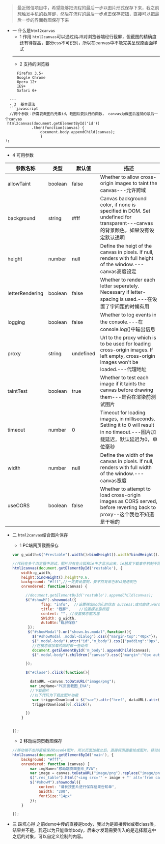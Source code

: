 > 最近微信项目中，希望能够把流程的最后一步以图片形式保存下来，我之前想触发手机的截屏键，然后在流程的最后一步点击保存按钮，直接可以把最后一步的界面截图保存下来

- 一 什么是`html2canvas`
  - 1 作用
  `html2canvas`可以通过纯JS对浏览器端经行截屏，但截图的精确度还有待提高，部分css不可识别，所以在canvas中不能完美呈现原画面样式
  ---
  - 2 支持的浏览器
  ```
    Firefox 3.5+
    Google Chrome
    Opera 12+
    IE9+
    Safari 6+
```
  ---
  - 3  基本语法
  ```javascript
  //两个参数：所需要截图的元素id，截图后要执行的函数， canvas为截图后返回的最后一个canvas
 html2canvas(document.getElementById('id'))
            .then(function(canvas) {
                document.body.appendChild(canvas);
                }
);
```
  ---
  - 4  可用参数
  <table>
<thead>
<tr>
	<th>
		参数名称
	</th>
	<th>
		类型
	</th>
	<th>
		默认值
	</th>
	<th>
		描述
	</th>
</tr>
</thead>
<tbody>
<tr>
	<td>
		allowTaint
	</td>
	<td>
		boolean
	</td>
	<td>
		false
	</td>
	<td>
		Whether to allow cross-origin images to taint the canvas---允许跨域
	</td>
</tr>
<tr>
	<td>
		background
	</td>
	<td>
		string
	</td>
	<td>
		#fff
	</td>
	<td>
		Canvas background color, if none is specified in DOM. Set undefined for transparent---canvas的背景颜色，如果没有设定默认透明
	</td>
</tr>
<tr>
	<td>
		height
	</td>
	<td>
		number
	</td>
	<td>
		null
	</td>
	<td>
		Define the heigt of the canvas in pixels. If null, renders with full height of the window.---canvas高度设定
	</td>
</tr>
<tr>
	<td>
		letterRendering
	</td>
	<td>
		boolean
	</td>
	<td>
		false
	</td>
	<td>
		Whether to render each letter seperately. Necessary if letter-spacing is used.---在设置了字间距的时候有用
	</td>
</tr>
<tr>
	<td>
		logging
	</td>
	<td>
		boolean
	</td>
	<td>
		false
	</td>
	<td>
		Whether to log events in the console.---在console.log()中输出信息
	</td>
</tr>
<tr>
	<td>
		proxy
	</td>
	<td>
		string
	</td>
	<td>
		undefined
	</td>
	<td>
		Url to the proxy which is to be used for loading cross-origin images. If left empty, cross-origin images won't be loaded.---代理地址
	</td>
</tr>
<tr>
	<td>
		taintTest
	</td>
	<td>
		boolean
	</td>
	<td>
		true
	</td>
	<td>
		Whether to test each image if it taints the canvas before drawing them---是否在渲染前测试图片
	</td>
</tr>
<tr>
	<td>
		timeout
	</td>
	<td>
		number
	</td>
	<td>
		0
	</td>
	<td>
		Timeout for loading images, in milliseconds. Setting it to 0 will result in no timeout.---图片加载延迟，默认延迟为0，单位毫秒
	</td>
</tr>
<tr>
	<td>
		width
	</td>
	<td>
		number
	</td>
	<td>
		null
	</td>
	<td>
		Define the width of the canvas in pixels. If null, renders with full width of the window.---canvas宽度
	</td>
</tr>
<tr>
	<td>
		useCORS
	</td>
	<td>
		boolean
	</td>
	<td>
		false
	</td>
	<td>
		Whether to attempt to load cross-origin images as CORS served, before reverting back to proxy--这个我也不知道是干嘛的
	</td>
</tr>
</tbody>
</table>

- 二 `html2canvas`结合图片保存
  - 1  PC端网页截图保存


  ```javascript
  var g_width=$("#restable").width()>bindHeight().width?bindHeight().width:$("#restable").width();

  //代码在多个浏览器中测试，图片只有在火狐和ie中才显示出来，ie触发下载事件机制不同，只有火狐中保存的图片包含网页中的图片其他浏览器都没有显示图片，文字都是正常被重绘了
  html2canvas(document.getElementById('restable'), {
      width:g_width,
      height:bindHeight().height*0.6,
      background: "#fff",//一定要设置啊，要不然背景色默认是透明色
      onrendered: function(canvas) {

        //document.getElementById('restable').appendChild(canvas);
        $("#showM").showmodal({
               flag: "info",  //设置弹出modal的状态 success:成功窗体,warning:警告窗体,info:信息窗体,default:默认无样式
               title: "截屏",    //设置模态窗标题
               content: "", //设置模态窗内容
               SWidth: g_width,
               AutoBtn:"截屏保存"
         });
         $("#showModal").on("shown.bs.modal",function(){
           $("#showModal .modal-dialog").css({"margin-top":"40px"});
           $(".modal-body").attr("id","m_body").css({"padding":"0px","overflow":"auto"});
           //在模态框加载的同时做一些动作
           document.getElementById('m_body').appendChild(canvas);
           $(".modal-body").children("canvas").css({"margin":"0px auto"});

        });

        $("#close").click(function(){

          dataURL =canvas.toDataURL("image/png");
          var imgName="PC页面截图_EVA";
          //下载图片
          //以下代码为下载此图片功能
           var triggerDownload = $("<a>").attr("href", dataURL).attr("download", imgName + ".png").appendTo("body");
           triggerDownload[0].click();

        })
      }


  });
  ```
  - 2  移动端网页截图保存

  ```javascript
  //移动端不支持直接保存base64图片，所以页面加载之后，直接将页面重绘成图片，移动端可以直接长按进行保存
  html2canvas(document.getElementById('main'), {
      background: "#fff",
      onrendered: function (canvas) {
          var imgName="移动端页面重绘_EVA";
          var image = canvas.toDataURL("image/png").replace("image/png", "image/octet-stream");
          $(".res_table").html("<img src='" + image + "' alt='from canvas' name='" + imgName + "'/>");
          $("#showM").showmodal({
              content: "请长按图片进行保存结果告知单",
              SWidth: "200",
              fontSize:"14px"
          });
      }

  });
  ```
- 三 踩坑心得
之前demo中传的直接是body，我以为是直接传id或者class类，结果并不是，我还以为只能重绘body，后来才发现需要传入的是选择器选中之后的对象，可以自定义绘制的内容。
